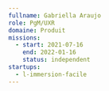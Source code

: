 ```yaml
---
fullname: Gabriella Araujo
role: PgM/UXR
domaine: Produit
missions:
  - start: 2021-07-16
    end: 2022-01-16
    status: independent
startups:
  - l-immersion-facile
---
```


